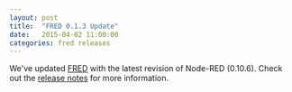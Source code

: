 ```yaml
---
layout: post
title:  "FRED 0.1.3 Update"
date:   2015-04-02 11:00:00
categories: fred releases
---
```

We've updated [FRED](https://fred.sensetecnic.com) with the latest revision of Node-RED (0.10.6).  Check out the [release notes](/fred/releases) for more information. 
